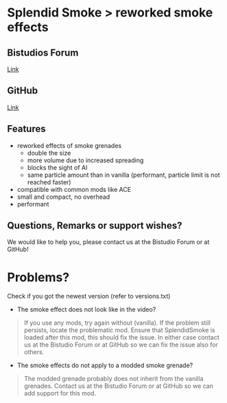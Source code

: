 # Splendid Smoke > reworked smoke effects

## Bistudios Forum
[Link](http://forums.bistudio.com/showthread.php?188634-Mighty-GAU-8-A-Avenger)

## GitHub
[Link](https://github.com/ZabuzaW/SplendidSmoke)

## Features 
- reworked effects of smoke grenades
  - double the size
  - more volume due to increased spreading
  - blocks the sight of AI
  - same particle amount than in vanilla (performant, particle limit is not reached faster)
- compatible with common mods like ACE
- small and compact, no overhead
- performant

## Questions, Remarks or support wishes? 
We would like to help you, please contact us at the Bistudio Forum or at GitHub!

# Problems? 
Check if you got the newest version (refer to versions.txt)

- The smoke effect does not look like in the video?
> If you use any mods, try again without (vanilla). If the problem still persists, locate the problematic mod.
> Ensure that SplendidSmoke is loaded after this mod, this should fix the issue.
> In either case contact us at the Bistudio Forum or at GitHub so we can fix the issue also for others.

- The smoke effects do not apply to a modded smoke grenade?
> The modded grenade probably does not inherit from the vanilla grenades.
> Contact us at the Bistudio Forum or at GitHub so we can add support for this mod.

